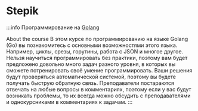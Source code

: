 # Stepik

:::info
Программирование на [Golang](https://stepik.org/course/54403)

About the course
В этом курсе по программированию на языке Golang (Go) вы познакомитесь с основными возможностями этого языка. Например, циклы, срезы, горутины, работа с JSON и многое другое. Нельзя научиться программировать без практики, поэтому вам будет предложено довольно много задач разного уровня, в которых вы сможете потренировать своё умение программировать. Ваши решения будут проверяться автоматической системой, поэтому вы будете получать быструю обратную связь. Преподаватели постараются отвечать на любые вопросы в комментариях, поэтому если у вас будут возникать проблемы, то их всегда можно обсудить с преподавателями и однокурсниками в комментариях к задачам.
:::
